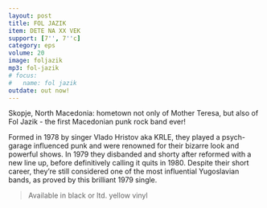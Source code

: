 ```yaml
---
layout: post
title: FOL JAZIK
item: DETE NA XX VEK
support: [7'', 7''c]
category: eps
volume: 20
image: foljazik
mp3: fol-jazik
# focus:
#   name: fol jazik
outdate: out now!
---
```


Skopje, North Macedonia: hometown not only of Mother Teresa, but also of Fol Jazik - the first Macedonian punk rock band ever! 

Formed in 1978 by singer Vlado Hristov aka KRLE, they played a psych-garage influenced punk and were renowned for their bizarre look and powerful shows. In 1979 they disbanded and shorty after reformed with a new line up, before definitively calling it quits in 1980. Despite their short career, they’re still considered one of the most influential Yugoslavian bands, as proved by this brilliant 1979 single.

> Available in black or ltd. yellow vinyl

